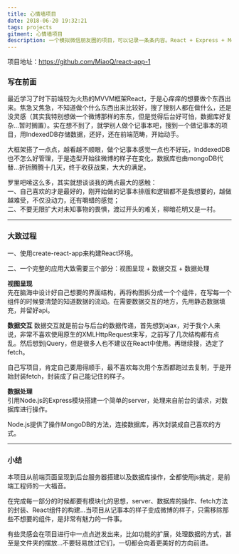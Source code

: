 ```yaml
---
title: 心情墙项目
date: 2018-06-20 19:32:21
tags: projects
gitment: 心情墙项目
description: 一个模拟微信朋友圈的项目，可以记录一条条内容。React + Express + MongoDB实现。
---
```


项目地址：<https://github.com/MiaoQ/react-app-1>

### 写在前面 ###

最近学习了时下前端较为火热的MVVM框架React，于是心痒痒的想要做个东西出来。焦急又焦急，不知道做个什么东西出来比较好，搜了搜别人都在做什么，还是没灵感（其实我特别想做一个微博那样的东东，但是觉得后台好可怕，数据库好复杂...暂时搁置）。实在想不到了，就学别人做个记事本吧，搜到一个做记事本的项目，用IndexedDB存储数据，还好，还在前端范畴，开始动手。

大框架搭了一点点，越看越不顺眼，做个记事本感觉一点也不好玩，InddexedDB也不怎么好管理，于是造型开始往微博的样子在变化，数据库也由mongoDB代替...折折腾腾十几天，终于收获战果，大大的满足。

罗里吧嗦这么多，其实就想谈谈我的两点最大的感触：  
一、自己喜欢的才是最好的，刚开始做的记事本排版和逻辑都不是我想要的，越做越难受，不仅没动力，还有嚼蜡的感觉；  
二、不要无限扩大对未知事物的畏惧，渡过开头的难关，柳暗花明又是一村。

***

### 大致过程 ###

一、使用create-react-app来构建React环境。

二、一个完整的应用大致需要三个部分：视图呈现 + 数据交互 + 数据处理  

**视图呈现**  
先在脑海中设计好自己想要的界面结构，再将构图拆分成一个个组件，在写每一个组件的时候要清楚的知道数据的流动。在需要数据交互的地方，先用静态数据填充，并留好api。

**数据交互**
数据交互就是前台与后台的数据传递，首先想到ajax，对于我个人来说，非常不喜欢使用原生的XMLHttpRequest来写，之前写了几次结构都有点乱。然后想到jQuery，但是很多人也不建议在React中使用。再继续搜，选定了fetch。

自己写项目，肯定自己要用得顺手，最不喜欢每次用个东西都跑过去复制，于是开始封装fetch，封装成了自己能记住的样子。

**数据处理**  
引用Node.js的Express模块搭建一个简单的server，处理来自前台的请求，对数据库进行操作。

Node.js提供了操作MongoDB的方法，连接数据库，再次封装成自己喜欢的方式。

***

### 小结 ###

本项目从前端页面呈现到后台服务器搭建以及数据库操作，全都使用js搞定，是前端工程师的一大福音。

在完成每一部分的时候都要有模块化的思想，server、数据库的操作、fetch方法的封装、React组件的构建...当项目从记事本的样子变成微博的样子，只需移除那些不想要的组件，是非常有魅力的一件事。

有些灵感会在项目进行中一点点迸发出来，比如功能的扩展，处理数据的方式，甚至是文件夹的摆放...不要轻易放过它们，一切都会向着更美好的方向前进。